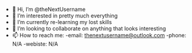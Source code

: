 - 👋 Hi, I’m @theNextUsername
- 👀 I’m interested in pretty much everything
- 🌱 I’m currently re-learning my lost skills
- 💞️ I’m looking to collaborate on anything that looks interesting
- 📫 How to reach me:
  -email: thenextusername@outlook.com
  -phone: N/A
  -webiste: N/A

<!---
theNextUsername/theNextUsername is a ✨ special ✨ repository because its `README.md` (this file) appears on your GitHub profile.
You can click the Preview link to take a look at your changes.
--->
